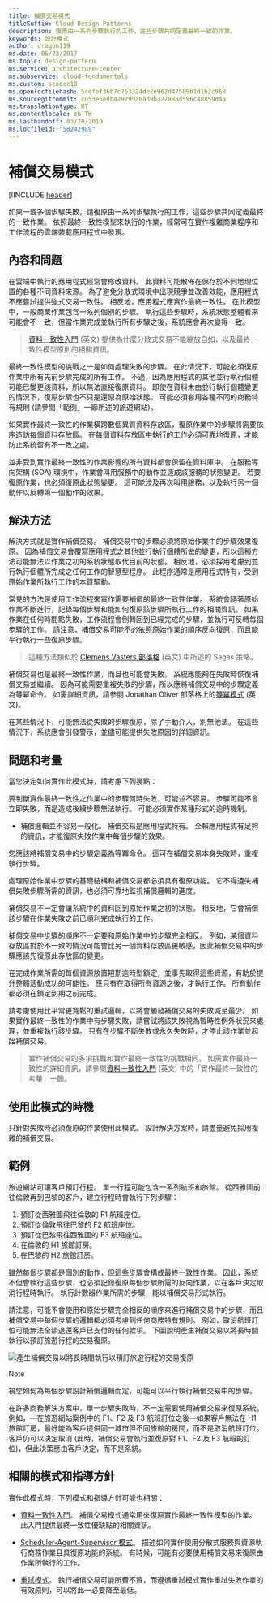 ```yaml
---
title: 補償交易模式
titleSuffix: Cloud Design Patterns
description: 復原由一系列步驟執行的工作，這些步驟共同定義最終一致的作業。
keywords: 設計模式
author: dragon119
ms.date: 06/23/2017
ms.topic: design-pattern
ms.service: architecture-center
ms.subservice: cloud-fundamentals
ms.custom: seodec18
ms.openlocfilehash: 5cefef36b7c763324de2e962d47509b1d1b2c968
ms.sourcegitcommit: c053e6edb429299a0ad9b327888d596c48859d4a
ms.translationtype: HT
ms.contentlocale: zh-TW
ms.lasthandoff: 03/20/2019
ms.locfileid: "58242989"
---
```

# <a name="compensating-transaction-pattern"></a>補償交易模式

[!INCLUDE [header](../_includes/header.md)]

如果一或多個步驟失敗，請復原由一系列步驟執行的工作，這些步驟共同定義最終的一致作業。 依照最終一致性模型來執行的作業，經常可在實作複雜商業程序和工作流程的雲端裝載應用程式中發現。

## <a name="context-and-problem"></a>內容和問題

在雲端中執行的應用程式經常會修改資料。 此資料可能散佈在保存於不同地理位置的各種不同資料來源。 為了避免分散式環境中出現競爭並改善效能，應用程式不應嘗試提供強式交易一致性。 相反地，應用程式應實作最終一致性。 在此模型中，一般商業作業包含一系列個別的步驟。 執行這些步驟時，系統狀態整體看來可能會不一致，但當作業完成並執行所有步驟之後，系統應會再次變得一致。

> [資料一致性入門](https://msdn.microsoft.com/library/dn589800.aspx) \(英文\) 提供為什麼分散式交易不能縮放自如，以及最終一致性模型原則的相關資訊。

最終一致性模型的挑戰之一是如何處理失敗的步驟。 在此情況下，可能必須復原作業中所有先前步驟完成的所有工作。 不過，因為應用程式的其他並行執行個體可能已變更該資料，所以無法直接復原資料。 即使在資料未由並行執行個體變更的情況下，復原步驟也不只是還原為原始狀態。 可能必須套用各種不同的商務特有規則 (請參閱「範例」一節所述的旅遊網站)。

如果實作最終一致性的作業橫跨數個異質資料存放區，復原作業中的步驟將需要依序造訪每個資料存放區。 在每個資料存放區中執行的工作必須可靠地復原，才能防止系統留有不一致之處。

並非受到實作最終一致性的作業影響的所有資料都會保留在資料庫中。 在服務導向架構 (SOA) 環境中，作業會叫用服務中的動作並造成該服務的狀態變更。 若要復原作業，也必須復原此狀態變更。 這可能涉及再次叫用服務，以及執行另一個動作以反轉第一個動作的效果。

## <a name="solution"></a>解決方法

解決方式就是實作補償交易。 補償交易中的步驟必須將原始作業中的步驟效果復原。 因為補償交易會覆寫應用程式之其他並行執行個體所做的變更，所以這種方法可能無法以作業之初的系統狀態取代目前的狀態。 相反地，必須採用考慮到並行執行個體所完成之任何工作的智慧型程序。 此程序通常是應用程式特有，受到原始作業所執行工作的本質驅動。

常見的方法是使用工作流程來實作需要補償的最終一致性作業。 系統會隨著原始作業不斷進行，記錄每個步驟和能如何復原該步驟所執行工作的相關資訊。 如果作業在任何時間點失敗，工作流程會倒轉回到已經完成的步驟，並執行可反轉每個步驟的工作。 請注意，補償交易可能不必依照原始作業的順序反向復原，而且能平行執行一些復原步驟。

> 這種方法類似於 [Clemens Vasters 部落格](https://vasters.com/clemensv/2012/09/01/Sagas.aspx) \(英文\) 中所述的 Sagas 策略。

補償交易也是最終一致性作業，而且也可能會失敗。 系統應能夠在失敗時恢復補償交易並繼續。 因為可能需要重複失敗的步驟，所以應將補償交易中的步驟定義為等冪命令。 如需詳細資訊，請參閱 Jonathan Oliver 部落格上的[等冪模式](https://blog.jonathanoliver.com/idempotency-patterns/) \(英文\)。

在某些情況下，可能無法從失敗的步驟復原，除了手動介入，別無他法。 在這些情況下，系統應會引發警示，並儘可能提供失敗原因的詳細資訊。

## <a name="issues-and-considerations"></a>問題和考量

當您決定如何實作此模式時，請考慮下列幾點：

要判斷實作最終一致性之作業中的步驟何時失敗，可能並不容易。 步驟可能不會立即失敗，而是造成後續步驟無法執行。 可能必須實作某種形式的逾時機制。

- 補償邏輯並不容易一般化。 補償交易是應用程式特有。 全賴應用程式有足夠的資訊，才能復原失敗作業中每個步驟的效果。

您應該將補償交易中的步驟定義為等冪命令。 這可在補償交易本身失敗時，重複執行步驟。

處理原始作業中步驟的基礎結構和補償交易都必須具有復原功能。 它不得遺失補償失敗步驟所需的資訊，也必須可靠地監視補償邏輯的進度。

補償交易不一定會讓系統中的資料回到原始作業之初的狀態。 相反地，它會補償該步驟在作業失敗之前已順利完成執行的工作。

補償交易中步驟的順序不一定要和原始作業中的步驟完全相反。 例如，某個資料存放區對於不一致的情況可能會比另一個資料存放區更敏感，因此補償交易中的步驟應該先復原此存放區的變更。

在完成作業所需的每個資源放置短期逾時型鎖定，並事先取得這些資源，有助於提升整體活動成功的可能性。 應只有在取得所有資源之後，才執行工作。 所有動作都必須在鎖定到期之前完成。

請考慮使用比平常更寬鬆的重試邏輯，以將會觸發補償交易的失敗減至最少。 如果實作最終一致性的作業中有步驟失敗，請嘗試將該失敗視為暫時性例外狀況來處理，並重複執行該步驟。 只有在步驟不斷失敗或永久失敗時，才停止該作業並起始補償交易。

> 實作補償交易的多項挑戰和實作最終一致性的挑戰相同。 如需實作最終一致性的詳細資訊，請參閱[資料一致性入門](https://msdn.microsoft.com/library/dn589800.aspx) \(英文\) 中的「實作最終一致性的考量」一節。

## <a name="when-to-use-this-pattern"></a>使用此模式的時機

只針對失敗時必須復原的作業使用此模式。 設計解決方案時，請盡量避免採用複雜的補償交易。

## <a name="example"></a>範例

旅遊網站可讓客戶預訂行程。 單一行程可能包含一系列航班和旅館。 從西雅圖前往倫敦再到巴黎的客戶，建立行程時會執行下列步驟：

1. 預訂從西雅圖飛往倫敦的 F1 航班座位。
2. 預訂從倫敦飛往巴黎的 F2 航班座位。
3. 預訂從巴黎飛往西雅圖的 F3 航班座位。
4. 在倫敦的 H1 旅館訂房。
5. 在巴黎的 H2 旅館訂房。

雖然每個步驟都是個別的動作，但這些步驟會構成最終一致性作業。 因此，系統不但會執行這些步驟，也必須記錄復原每個步驟所需的反向作業，以在客戶決定取消行程時執行。 執行計數器作業所需的步驟，能以補償交易形式執行。

請注意，可能不會使用和原始步驟完全相反的順序來進行補償交易中的步驟，而且補償交易中每個步驟的邏輯都必須考慮到任何商務特有規則。 例如，取消航班訂位可能無法全額退還客戶已支付的任何款項。 下圖說明產生補償交易以將長時間執行以預訂旅遊行程的交易復原。

![產生補償交易以將長時間執行以預訂旅遊行程的交易復原](./_images/compensating-transaction-diagram.png)

> [!NOTE]
> 視您如何為每個步驟設計補償邏輯而定，可能可以平行執行補償交易中的步驟。

在許多商務解決方案中，單一步驟失敗時，不一定需要使用補償交易來復原系統。 例如，&mdash;在旅遊網站案例中的 F1、F2 及 F3 航班訂位之後&mdash;如果客戶無法在 H1 旅館訂房，最好能為客戶提供同一城市但不同旅館的房間，而不是取消航班訂位。 客戶仍可以決定取消 (此時，補償交易會執行並復原對 F1、F2 及 F3 航班的訂位)，但此決策應由客戶決定，而不是系統。

## <a name="related-patterns-and-guidance"></a>相關的模式和指導方針

實作此模式時，下列模式和指導方針可能也相關：

- [資料一致性入門](https://msdn.microsoft.com/library/dn589800.aspx)。 補償交易模式通常用來復原實作最終一致性模型的作業。 此入門提供最終一致性優缺點的相關資訊。

- [Scheduler-Agent-Supervisor 模式](./scheduler-agent-supervisor.md)。 描述如何實作使用分散式服務與資源執行商務作業且具復原功能的系統。 有時候，可能有必要使用補償交易來復原由作業所執行的工作。

- [重試模式](./retry.md)。 執行補償交易可能所費不貲，而遵循重試模式實作重試失敗作業的有效原則，可以將此一必要降至最低。
